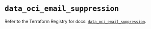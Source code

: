 # `data_oci_email_suppression`

Refer to the Terraform Registry for docs: [`data_oci_email_suppression`](https://registry.terraform.io/providers/oracle/oci/6.18.0/docs/data-sources/email_suppression).
